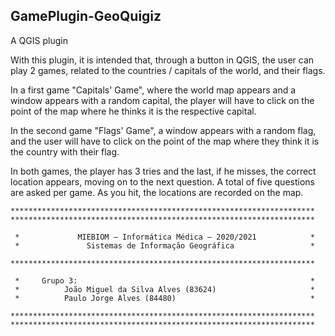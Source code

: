 
## GamePlugin-GeoQuigiz

A QGIS plugin

With this plugin, it is intended that, through a button in QGIS, the user can play 2 games, related to the countries / capitals of the world, and their flags.

In a first game "Capitals' Game", where the world map appears and a window appears with a random capital, the player will have to click on the point of the map where he thinks it is the respective capital.

In the second game "Flags' Game", a window appears with a random flag, and the user will have to click on the point of the map where they think it is the country with their flag. 

In both games, the player has 3 tries and the last, if he misses, the correct location appears, moving on to the next question. A total of five questions are asked per game. As you hit, the locations are recorded on the map.

```                                 
********************************************************************
********************************************************************
                                                                
 *             MIEBIOM – Informática Médica – 2020/2021            *
 *               Sistemas de Informação Geográfica                 *
 
********************************************************************
 
 *     Grupo 3:                                                    *
 *          João Miguel da Silva Alves (83624)                     *
 *          Paulo Jorge Alves (84480)                              *
 
********************************************************************
********************************************************************
``` 

